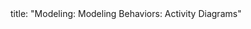 <frontmatter>
title: "Modeling: Modeling Behaviors: Activity Diagrams"
</frontmatter>

<include src="unit-inPage-asFlat.md" boilerplate />
